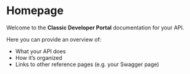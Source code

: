 # Homepage

Welcome to the **Classic Developer Portal** documentation for your API.

Here you can provide an overview of:
- What your API does
- How it’s organized
- Links to other reference pages (e.g. your Swagger page)
